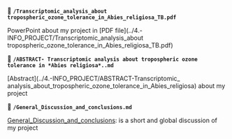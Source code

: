 :page_facing_up:  **`/Transcriptomic_analysis_about tropospheric_ozone_tolerance_in_Abies_religiosa_TB.pdf`**

PowerPoint about my project in [PDF file](../4.-INFO_PROJECT/Transcriptomic_analysis_about tropospheric_ozone_tolerance_in_Abies_religiosa_TB.pdf)

:page_facing_up:  **`/ABSTRACT- Transcriptomic analysis about tropospheric ozone tolerance in *Abies religiosa*..md`**

[Abstract](../4.-INFO_PROJECT/ABSTRACT-Transcriptomic_ analysis_about_tropospheric_ozone_tolerance_in_Abies_religiosa) about my project

:page_facing_up:  **`/General_Discussion_and_conclusions.md`**

[General_Discussion_and_conclusions](): is a short and global discussion of my project

